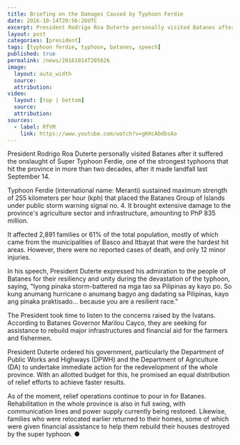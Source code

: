 ```yaml
---
title: Briefing on the Damages Caused by Typhoon Ferdie
date: 2016-10-14T20:56:26UTC
excerpt: President Rodrigo Roa Duterte personally visited Batanes after it suffered the onslaught of Super Typhoon Ferdie, one of the strongest typhoons that hit the province in more than two decades, after it made landfall last September 14. 
layout: post
categories: [president]
tags: [typhoon ferdie, typhoon, batanes, speech]
published: true
permalink: /news/20161014T205626
image:
  layout: auto_width
  source: 
  attribution: 
video:
  layout: [top | bottom]
  source: 
  attribution: 
sources:
  - label: RTVM
    link: https://www.youtube.com/watch?v=gKHcAbdbsAo
---
```


President Rodrigo Roa Duterte personally visited Batanes after it suffered the onslaught of Super Typhoon Ferdie, one of the strongest typhoons that hit the province in more than two decades, after it made landfall last September 14. 

Typhoon Ferdie (international name: Meranti) sustained maximum strength of 255 kilometers per hour (kph) that placed the Batanes Group of Islands under public storm warning signal no. 4. It brought extensive damage to the province's agriculture sector and infrastructure, amounting to PhP 835 million. 

It affected 2,891 families or 61% of the total population, mostly of which came from the municipalities of Basco and Itbayat that were the hardest hit areas. However, there were no reported cases of death, and only 12 minor injuries. 

In his speech, President Duterte expressed his admiration to the people of Batanes for their resiliency and unity during the devastation of the typhoon, saying, "Iyong pinaka storm-battered na mga tao sa Pilipinas ay kayo po. So kung anumang hurricane o anumang bagyo ang dadating sa Pilipinas, kayo ang pinaka praktisado... because you are a resilient race."

The President took time to listen to the concerns raised by the Ivatans. According to Batanes Governor Marilou Cayco, they are seeking for assistance to rebuild major infrastructures and financial aid for the farmers and fishermen.

President Duterte ordered his government, particularly the Department of Public Works and Highways (DPWH) and the Department of Agriculture (DA) to undertake immediate action for the redevelopment of the whole province. With an allotted budget for this, he promised an equal distribution of relief efforts to achieve faster results.

As of the moment, relief operations continue to pour in for Batanes. Rehabilitation in the whole province is also in full swing, with communication lines and power supply currently being restored. Likewise, families who were relocated earlier returned to their homes, some of which were given financial assistance to help them rebuild their houses destroyed by the super typhoon.
&#x25cf;
